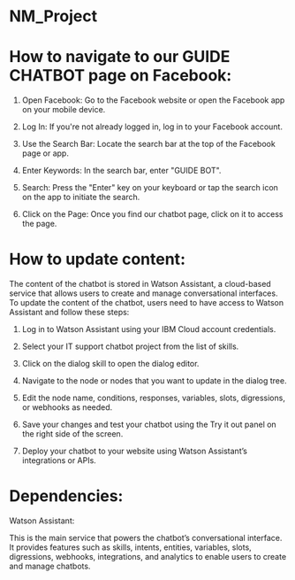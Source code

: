 # NM_Project
# How to navigate to our GUIDE CHATBOT page on Facebook:

1. Open Facebook: Go to the Facebook website or open the Facebook app on your mobile device.

2. Log In: If you're not already logged in, log in to your Facebook account.

3. Use the Search Bar: Locate the search bar at the top of the Facebook page or app.

4. Enter Keywords: In the search bar, enter "GUIDE BOT".

5. Search: Press the "Enter" key on your keyboard or tap the search icon on the app to initiate the search.

6. Click on the Page: Once you find our chatbot page, click on it to access the page.

# How to update content:

The content of the chatbot is stored in Watson Assistant, a cloud-based service that allows users to create and manage conversational interfaces. To update the content of the chatbot, users need to have access to Watson Assistant and follow these steps:

1. Log in to Watson Assistant using your IBM Cloud account credentials.

2. Select your IT support chatbot project from the list of skills.

3. Click on the dialog skill to open the dialog editor.

4. Navigate to the node or nodes that you want to update in the dialog tree.

5. Edit the node name, conditions, responses, variables, slots, digressions, or webhooks as needed.

6. Save your changes and test your chatbot using the Try it out panel on the right side of the screen.
  
8. Deploy your chatbot to your website using Watson Assistant’s integrations or APIs.

# Dependencies:

Watson Assistant: 

   This is the main service that powers the chatbot’s conversational interface. It provides features such as skills, intents, entities, variables, slots, digressions, webhooks, integrations, and analytics to enable users to create and manage chatbots.
